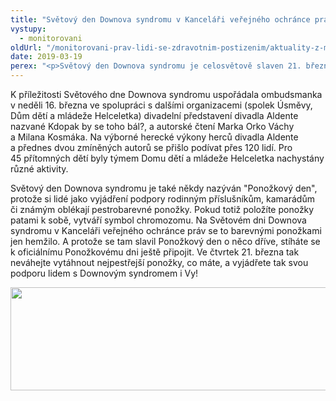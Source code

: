 ```yaml
---
title: "Světový den Downova syndromu v Kanceláři veřejného ochránce práv"
vystupy:
  - monitorovani
oldUrl: "/monitorovani-prav-lidi-se-zdravotnim-postizenim/aktuality-z-monitorovani/aktuality-z-monitorovani-2019/svetovy-den-downova-syndromu-v-kancelari-verejneho-ochrance-prav/"
date: 2019-03-19
perex: "<p>Světový den Downova syndromu je celosvětově slaven 21. března. Každoročně je příležitostí, jak informovat širokou veřejnost o geneticky podmíněném postižení nazvaném Downův syndrom a potřebách lidí, kteří se s ním narodili.</p>"
---
```


<!-- imported from the old website -->

<p>K příležitosti Světového dne Downova syndromu uspořádala ombudsmanka v neděli 16. března ve spolupráci s dalšími organizacemi (spolek Úsměvy, Dům dětí a mládeže Helceletka) divadelní představení divadla Aldente nazvané Kdopak by se toho bál?, a autorské čtení Marka Orko Váchy a Milana Kosmáka. Na výborné herecké výkony herců divadla Aldente a přednes dvou zmíněných autorů se přišlo podívat přes 120 lidí. Pro 45 přítomných dětí byly týmem Domu dětí a mládeže Helceletka nachystány různé aktivity. </p><p> Světový den Downova syndromu je také někdy nazýván &quot;Ponožkový den&quot;, protože si lidé jako vyjádření podpory rodinným příslušníkům, kamarádům či známým oblékají pestrobarevné ponožky. Pokud totiž položíte ponožky patami k sobě, vytváří symbol chromozomu. Na Světovém dni Downova syndromu v Kanceláři veřejného ochránce práv se to barevnými ponožkami jen hemžilo. A protože se tam slavil Ponožkový den o něco dříve, stíháte se k oficiálnímu Ponožkovému dni ještě připojit. Ve čtvrtek 21. března tak neváhejte vytáhnout nejpestřejší ponožky, co máte, a vyjádřete tak svou podporu lidem s Downovým syndromem i Vy!</p><p><img src="https://www.ochrance.cz/uploads/RTEmagicC_ponozkovy-den-A.jpg.jpg" width="635" height="165" alt="" /></p>
